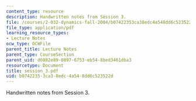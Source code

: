 ```yaml
---
content_type: resource
description: Handwritten notes from Session 3.
file: /courses/2-032-dynamics-fall-2004/b07422353ca38edc4a548dd6c523522d_session_3.pdf
file_type: application/pdf
learning_resource_types:
- Lecture Notes
ocw_type: OCWFile
parent_title: Lecture Notes
parent_type: CourseSection
parent_uid: d0882e89-0897-6753-eb54-8bed3461dba3
resourcetype: Document
title: session_3.pdf
uid: b0742235-3ca3-8edc-4a54-8dd6c523522d
---
```

Handwritten notes from Session 3.

